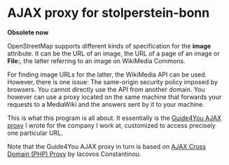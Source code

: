 # AJAX proxy for stolperstein-bonn

**Obsolete now**

OpenStreetMap supports different kinds of specification for the **image**
attribute. It can be the URL of an image, the URL of a page of an image or
**File:**, the latter referring to an image on WikiMedia Commons.

For finding image URLs for the latter, the WikiMedia API can be used. However,
there is one issue: The same-origin security policy imposed by browsers. You
cannot directly use the API from another domain. You however can use a proxy
located on the same machine that forwards your requests to a MediaWiki and the
answers sent by it to your machine.

This is what this program is all about. It essentially is the [Guide4You AJAX
proxy](https://github.com/KlausBenndorf/guide4you-proxy) I wrote for the
company I work at, customized to access precisely one particular URL.

Note that the Guide4You AJAX proxy in turn is based on [AJAX Cross Domain
(PHP) Proxy](https://github.com/softius/php-cross-domain-proxy) by Iacovos
Constantinou.
